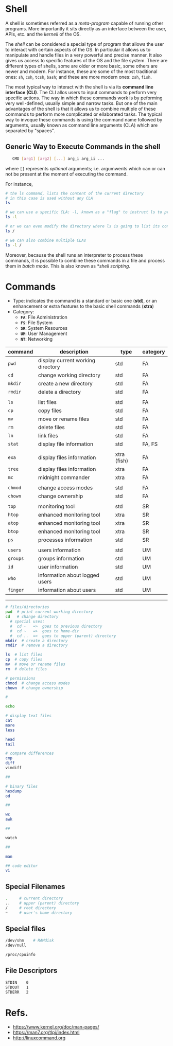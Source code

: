 # Shell
A shell is sometimes referred as a *meta-program* capable of running
other programs.
More importantly it sits directly as an interface between the user, APIs,
etc. and the *kernell* of the OS.

The *shell* can be considered a special  type of program that allows the user to interact with certain aspects of the OS.
In particular it allows us to manipulate and handle files in a very powerful and precise manner.
It also gives us access to specific features of the OS and the file system.
There are different types of shells, some are older or more basic, some others are newer and modern.
For instance, these are some of the most traditional ones: `sh`, `csh`, `tcsh`, `bash`;
and  these are more modern ones: `zsh`, `fish`.

The most typical way to interact with the shell is via its **command line interface (CLI)**.
The CLI allos users to input commands to perform very specific actions.
The way in which these commands work is by peforming very well-defined, usually simple and narrow tasks.
But one of the main advantages of the shell is that it allows us to combine multiple of these commands to perform more complicated or ellaborated tasks.
The typical way to invoque these commands is using the command name followed by arguments, usually known as command line arguments (CLA) which are separated by "spaces".

## Generic Way to Execute Commands in the shell
```sh
   CMD [arg1] [arg2] [...] arg_i arg_ii ...
```
where `[]` represents *optional* arguments; i.e. argumwents which can or can not be present at the moment of executing the command.

For instance,
```sh
# the ls command, lists the content of the current directory
# in this case is used without any CLA
ls

# we can use a specific CLA: -l, known as a "flag" to instruct ls to provide more details
ls -l

# or we can even modify the directory where ls is going to list its content, in this case in the "root" directory of the system
ls /

# we can also combine multiple CLAs
ls -l /
```

Moreover, because the shell runs an interpreter to process these commands, it is possible to combine these commands in a file and process them in *batch mode*.
This is also known as **shell scripting*.


# Commands
   * Type:
         indicates the command is a standard or basic one (**std**), or an enhancement or extra features to the basic shell commands (**xtra**) 
   * Category:
        - **`FA`**:   File Administration
        - **`FS`**:   File System
        - **`SR`**:   System Resources
        - **`UM`**:   User Management
        - **`NT`**: Networking

|   command   |   description   | type   |   category   |
|-------------|-----------------|------------|--------------|
|   `pwd`     |   display current working directory   | std   | FA   |
|   `cd`      |   change working directory   |   std   | FA   |
|   `mkdir`   |   create a new directory   |   std   | FA   |
|   `rmdir`   |   delete a directory   |   std   |   FA   |
||
|   `ls`      |   list files   |   std   |   FA   |
|   `cp`      |   copy files   |   std   |   FA   |
|   `mv`      |   move or rename files   |   std   |   FA   |
|   `rm`      |   delete files   |   std   |   FA   |
|   `ln`      |   link files     |   std   |   FA            |   
|   `stat`    |   display file information   |   std   |   FA, FS   |
||
|   `exa`     |  display files information   |   xtra (fish)   |   FA   |
|   `tree`    |  display files information   |   xtra          |   FA   |
|   `mc`      |  midnight commander          |   xtra          |   FA      |
||
|   `chmod`   |   change access modes      |   std      |   FA   |
|   `chown`   |   change ownership         |   std      |   FA   |
||
|   `top`     |   monitoring tool          |   std      | SR   |
|   `htop`    |   enhanced monitoring tool   |   xtra   |   SR   |
|   `atop`    |   enhanced monitoring tool   |   xtra   |   SR   |
|   `btop`    |   enhanced monitoring tool   |   xtra   |   SR   |
|   `ps`      |   processes information      |   std   |   SR   |
||
|   `users`   |   users information   |   std   |   UM   |
|   `groups`   |   groups information   |   std   |   UM   |
|   `id`      |   user information   |   std   |   UM   |
|   `who`      |   information about logged users   |   std   |   UM   |
|   `finger`   |   information about users   |   std   |   UM   |
---


```sh
# files/directories
pwd  # print current working directory
cd   # change directory
  # special uses:
  #  cd -   =>  goes to previous directory
  #  cd ~   =>  goes to home-dir
  #  cd ..  =>  goes to upper (parent) directory
mkdir  # create a directory
rmdir  # remove a directory

ls  # list files
cp  # copy files
mv  # move or rename files
rm  # delete files

# permissions
chmod  # change access modes
chown  # change ownership

#

echo

# display text files
cat
more
less

head
tail

# compare differences
cmp
diff
vimdiff

##

# binary files
hexdump
od

##

wc
awk

##

watch

##

man

## code editor
vi
```

## Special Filenames
```sh
.     # current directory
..    # upper (parent) directory
/     # root directory
~     # user's home directory
```

## Special files
```sh
/dev/shm    # RAMdisk
/dev/null

/proc/cpuinfo
```

## File Descriptors
```sh
STDIN    0
STDOUT   1
STDERR   2
```

# Refs.
   * https://www.kernel.org/doc/man-pages/
   * https://man7.org/tlpi/index.html
   * http://linuxcommand.org
